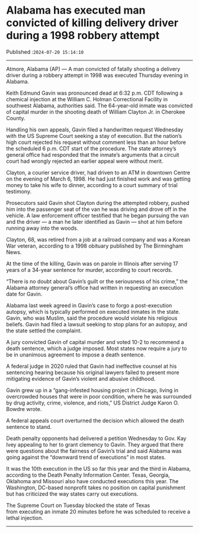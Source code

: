 # Alabama has executed man convicted of killing delivery driver during a 1998 robbery attempt

Published :`2024-07-20 15:14:10`

---

Atmore, Alabama (AP) — A man convicted of fatally shooting a delivery driver during a robbery attempt in 1998 was executed Thursday evening in Alabama.

Keith Edmund Gavin was pronounced dead at 6:32 p.m. CDT following a chemical injection at the William C. Holman Correctional Facility in southwest Alabama, authorities said. The 64-year-old inmate was convicted of capital murder in the shooting death of William Clayton Jr. in Cherokee County.

Handling his own appeals, Gavin filed a handwritten request Wednesday with the US Supreme Court seeking a stay of execution. But the nation’s high court rejected his request without comment less than an hour before the scheduled 6 p.m. CDT start of the procedure. The state attorney’s general office had responded that the inmate’s arguments that a circuit court had wrongly rejected an earlier appeal were without merit.

Clayton, a courier service driver, had driven to an ATM in downtown Centre on the evening of March 6, 1998. He had just finished work and was getting money to take his wife to dinner, according to a court summary of trial testimony.

Prosecutors said Gavin shot Clayton during the attempted robbery, pushed him into the passenger seat of the van he was driving and drove off in the vehicle. A law enforcement officer testified that he began pursuing the van and the driver — a man he later identified as Gavin — shot at him before running away into the woods.

Clayton, 68, was retired from a job at a railroad company and was a Korean War veteran, according to a 1998 obituary published by The Birmingham News.

At the time of the killing, Gavin was on parole in Illinois after serving 17 years of a 34-year sentence for murder, according to court records.

“There is no doubt about Gavin’s guilt or the seriousness of his crime,” the Alabama attorney general’s office had written in requesting an execution date for Gavin.

Alabama last week agreed in Gavin’s case to forgo a post-execution autopsy, which is typically performed on executed inmates in the state. Gavin, who was Muslim, said the procedure would violate his religious beliefs. Gavin had filed a lawsuit seeking to stop plans for an autopsy, and the state settled the complaint.

A jury convicted Gavin of capital murder and voted 10-2 to recommend a death sentence, which a judge imposed. Most states now require a jury to be in unanimous agreement to impose a death sentence.

A federal judge in 2020 ruled that Gavin had ineffective counsel at his sentencing hearing because his original lawyers failed to present more mitigating evidence of Gavin’s violent and abusive childhood.

Gavin grew up in a “gang-infested housing project in Chicago, living in overcrowded houses that were in poor condition, where he was surrounded by drug activity, crime, violence, and riots,” US District Judge Karon O. Bowdre wrote.

A federal appeals court overturned the decision which allowed the death sentence to stand.

Death penalty opponents had delivered a petition Wednesday to Gov. Kay Ivey appealing to her to grant clemency to Gavin. They argued that there were questions about the fairness of Gavin’s trial and said Alabama was going against the “downward trend of executions” in most states.

It was the 10th execution in the US so far this year and the third in Alabama, according to the Death Penalty Information Center. Texas, Georgia, Oklahoma and Missouri also have conducted executions this year. The Washington, DC-based nonprofit takes no position on capital punishment but has criticized the way states carry out executions.

The Supreme Court on Tuesday blocked the state of Texas from executing an inmate 20 minutes before he was scheduled to receive a lethal injection.

---

